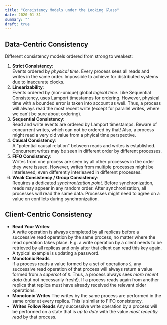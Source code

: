 ```yaml
---
title: "Consistency Models under the Looking Glass"
date: 2020-01-31
summary: ""
draft: true
---
```



## Data-Centric Consistency

Different consistency models ordered from strong to weakest:

 1. **Strict Consistency**:  
    Events ordered by _physical time_.
    Every process sees all reads and writes in the same order.
    Impossible to achieve for distributed systems due to inaccurate clocks.
 2. **Linearizability**:  
    Events ordered by (non-unique) global _logical time_.
    Like Sequential Consistency, uses Lamport timestamps for ordering.
    However, physical time with a bounded error is taken into account as well. Thus, a process will always read the most recent write (except for parallel writes, where we can't be sure about ordering).
 3. **Sequential Consistency**:  
    Read and write events are ordered by Lamport timestamps.
    Beware of concurrent writes, which can not be ordered by that!
    Also, a process might read a very old value from a phyical time perspective.
 4. **Causal Consistency**:  
    A "potential causal relation" between reads and writes is established.
    Concurrent writes may be seen in different order by different processes.
 5. **FIFO Consistency**:  
    Writes from one process are seen by all other processes in the order they were issued.
    However, writes from multiple processes might be interleaved; even differently interleaved in different processes.
 6. **Weak Consistency / Group Consistency**:  
    Requires a dedicated _synchronization point_.
    Before synchronization, reads may appear in any random order.
    After synchronization, all processes will read the same data.
    Processes might need to agree on a value on conflicts during synchronization.


## Client-Centric Consistency

 - **Read Your Writes**:  
   A write operation is always completed by all replicas before a successive read operation by the same process, no matter where the read operation takes place. E.g. a write operation by a client needs to be retrieved by all replicas and only after that client can read this key again.  
   A typical example is updating a password.
 - **Monotonic Reads**  
   If a process reads a value formed by a set of operations `S`, any successive read operation of that process will always return a value formed from a _superset_ of `S`. Thus, a process always sees _more recent data_ (but not necessarily fresh!).
   If a process reads again from another replica that replica must have already received the relevant older operations.
 - **Monotonic Writes**
   The writes by the same process are performed in the same order at every replica. This is similar to FIFO consistency.
 - **Writes Follow Reads**
   Any successive write operation by a process will be performed on a state that is _up to date_ with the value _most recently read_ by that process.